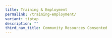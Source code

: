 ```yaml
---
title: Training & Employment
permalink: /training-employment/
variant: tiptap
description: ""
third_nav_title: Community Resources Consented
---
```

